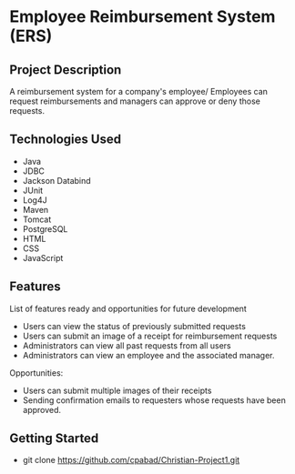# Employee Reimbursement System (ERS)

## Project Description

A reimbursement system for a company's employee/ Employees can request reimbursements and managers can approve or deny those requests.

## Technologies Used

* Java
* JDBC
* Jackson Databind
* JUnit
* Log4J
* Maven
* Tomcat
* PostgreSQL
* HTML
* CSS
* JavaScript

## Features

List of features ready and opportunities for future development
* Users can view the status of previously submitted requests
* Users can submit an image of a receipt for reimbursement requests
* Administrators can view all past requests from all users
* Administrators can view an employee and the associated manager.

Opportunities:
* Users can submit multiple images of their receipts
* Sending confirmation emails to requesters whose requests have been approved.

## Getting Started

  * git clone https://github.com/cpabad/Christian-Project1.git
